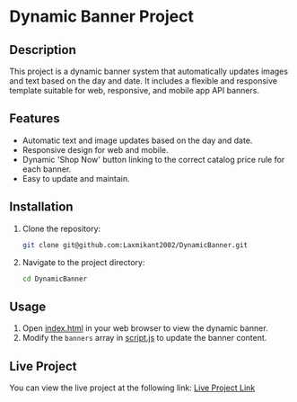 # Dynamic Banner Project

## Description
This project is a dynamic banner system that automatically updates images and text based on the day and date. It includes a flexible and responsive template suitable for web, responsive, and mobile app API banners.

## Features
- Automatic text and image updates based on the day and date.
- Responsive design for web and mobile.
- Dynamic 'Shop Now' button linking to the correct catalog price rule for each banner.
- Easy to update and maintain.


## Installation
1. Clone the repository:
    ```sh
    git clone git@github.com:Laxmikant2002/DynamicBanner.git
    ```
2. Navigate to the project directory:
    ```sh
    cd DynamicBanner
    ```

## Usage
1. Open [index.html](http://_vscodecontentref_/1) in your web browser to view the dynamic banner.
2. Modify the `banners` array in [script.js](http://_vscodecontentref_/2) to update the banner content.

## Live Project
You can view the live project at the following link:
[Live Project Link](https://laxmikant2002.github.io/DynamicBanner/)
